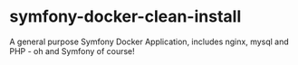 # symfony-docker-clean-install
A general purpose Symfony Docker Application, includes nginx, mysql and PHP - oh and Symfony of course!
